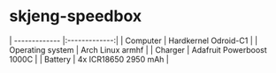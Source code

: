 # skjeng-speedbox

| ------------- |:-------------:|
| Computer | Hardkernel Odroid-C1 |
| Operating system | Arch Linux armhf |
| Charger | Adafruit Powerboost 1000C |
| Battery | 4x ICR18650 2950 mAh |